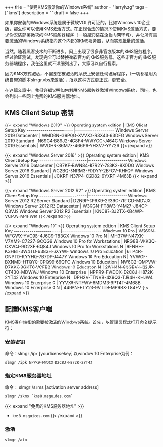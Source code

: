 +++
title = "使用KMS激活你的Windows系统"
author = "larrylvzg"
tags = ["kms"]
description = ""
draft = false
+++

如果你安装的Windows系统是属于微软VOL许可证的，比如Windows 10企业版，那么你可以使用KMS激活方式。在正规合法的情况下使用KMS激活方式，要求你安装部署微软的KMS服务器程序（一般是安装在企业内网环境），并让所有需要激活的Windows系统指向这个内部的KMS服务器，从而实现批量的激活。

当然，随着黑客技术的不断进步，网上出现了很多非官方版本的KMS服务程序，经过验证测试，发现完全可以替换微软官方的KMS服务器。这些非官方的KMS服务器端程序，我在这里就不详细列出了，大家可以自行搜索。

因为KMS方式激活，不需要在被激活的系统上安装任何破解程序，（一切都是用系统自带的脚本slmgr.vbs来激活），所以这种方式更正式、更安全。

在这篇文章中，我将详细说明如何利用KMS服务器激活Windows系统，同时，也会列出一些网上免费的KMS服务器地址。

## KMS Client Setup 密钥

{{< expand "Windows 2019" >}}
Operating system edition | KMS Client Setup Key
------------------------|--------------------
Windows Server 2019 Datacenter |	WMDGN-G9PQG-XVVXX-R3X43-63DFG
Windows Server 2019 Standard |	N69G4-B89J2-4G8F4-WWYCC-J464C
Windows Server 2019 Essentials |	WVDHN-86M7X-466P6-VHXV7-YY726
{{< /expand >}}

{{< expand "Windows Server 2016" >}}
Operating system edition | KMS Client Setup Key
------------------------|--------------------
Windows Server 2016 Datacenter |	CB7KF-BWN84-R7R2Y-793K2-8XDDG
Windows Server 2016 Standard |	WC2BQ-8NRM3-FDDYY-2BFGV-KHKQY
Windows Server 2016 Essentials |	JCKRF-N37P4-C2D82-9YXRT-4M63B
{{< /expand >}}

{{< expand "Windows Server 2012 R2" >}}
 Operating system edition | KMS Client Setup Key
------------------------|--------------------
 Windows Server 2012 R2 Server Standard | D2N9P-3P6X9-2R39C-7RTCD-MDVJX
 Windows Server 2012 R2 Datacenter | W3GGN-FT8W3-Y4M27-J84CP-Q3VJ9
 Windows Server 2012 R2 Essentials | KNC87-3J2TX-XB4WP-VCPJV-M4FWM
{{< /expand >}}

{{< expand "Windows 10" >}}
Operating system edition | KMS Client Setup Key
------------------------|--------------------
Windows 10 Pro |	W269N-WFGWX-YVC9B-4J6C9-T83GX
Windows 10 Pro N |	MH37W-N47XK-V7XM9-C7227-GCQG9
Windows 10 Pro for Workstations |	NRG8B-VKK3Q-CXVCJ-9G2XF-6Q84J
Windows 10 Pro for Workstations N |	9FNHH-K3HBT-3W4TD-6383H-6XYWF
Windows 10 Pro Education |	6TP4R-GNPTD-KYYHQ-7B7DP-J447Y
Windows 10 Pro Education N |	YVWGF-BXNMC-HTQYQ-CPQ99-66QFC
Windows 10 Education |	NW6C2-QMPVW-D7KKK-3GKT6-VCFB2
Windows 10 Education N |	2WH4N-8QGBV-H22JP-CT43Q-MDWWJ
Windows 10 Enterprise |	NPPR9-FWDCX-D2C8J-H872K-2YT43
Windows 10 Enterprise N |	DPH2V-TTNVB-4X9Q3-TJR4H-KHJW4
Windows 10 Enterprise G |	YYVX9-NTFWV-6MDM3-9PT4T-4M68B
Windows 10 Enterprise G N |	44RPN-FTY23-9VTTB-MP9BX-T84FV
{{< /expand >}}

## 配置KMS客户端
KMS客户端指的需要被激活的Windows系统。首先，以管理员模式打开命令提示符：
### 安装密钥
命令：slmgr /ipk [yourlicensekey]
以window 10 Enterprise为例：
```
slmgr /ipk NPPR9-FWDCX-D2C8J-H872K-2YT43
```

### 指定KMS服务器地址
命令： slmgr /skms [activation server address]
```
slmgr /skms `kms8.msguides.com`
```

{{< expand "免费的KMS服务器地址" >}}
* `kms8.msguides.com`
{{< /expand >}}

### 激活
```
slmgr /ato
```
